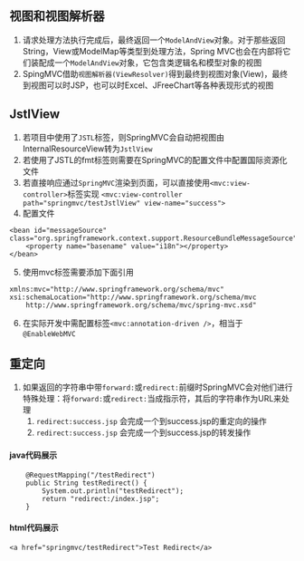 ## 视图和视图解析器
1. 请求处理方法执行完成后，最终返回一个`ModelAndView`对象。对于那些返回String，View或ModelMap等类型到处理方法，Spring MVC也会在内部将它们装配成一个`ModelAndView`对象，它包含类逻辑名和模型对象的视图
2. SpingMVC借助`视图解析器(ViewResolver)`得到最终到视图对象(View)，最终到视图可以时JSP，也可以时Excel、JFreeChart等各种表现形式的视图

## JstlView
1. 若项目中使用了`JSTL`标签，则SpringMVC会自动把视图由InternalResourceView转为`JstlView`
2. 若使用了JSTL的fmt标签则需要在SpringMVC的配置文件中配置国际资源化文件
3. 若直接响应通过`SpringMVC`渲染到页面，可以直接使用`<mvc:view-controller>`标签实现 `<mvc:view-controller path="springmvc/testJstlView" view-name="success">`
4. 配置文件
```
<bean id="messageSource" class="org.springframework.context.support.ResourceBundleMessageSource">
    <property name="basename" value="i18n"></property>
</bean>
```
5. 使用mvc标签需要添加下面引用
```
xmlns:mvc="http://www.springframework.org/schema/mvc"
xsi:schemaLocation="http://www.springframework.org/schema/mvc
    http://www.springframework.org/schema/mvc/spring-mvc.xsd"
```
6. 在实际开发中需配置标签`<mvc:annotation-driven />`，相当于`@EnableWebMVC`

## 重定向
1. 如果返回的字符串中带`forward:`或`redirect:`前缀时SpringMVC会对他们进行特殊处理：将`forward:`或`redirect:`当成指示符，其后的字符串作为URL来处理
    1. `redirect:success.jsp` 会完成一个到success.jsp的重定向的操作
    2. `redirect:success.jsp` 会完成一个到success.jsp的转发操作

#### java代码展示
```
    @RequestMapping("/testRedirect")
    public String testRedirect() {
        System.out.println("testRedirect");
        return "redirect:/index.jsp";
    }
```

#### html代码展示
````
<a href="springmvc/testRedirect">Test Redirect</a>
````